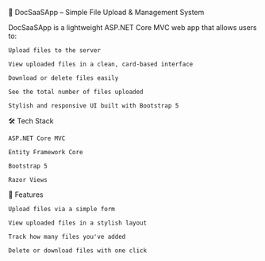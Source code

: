 📁 DocSaaSApp – Simple File Upload & Management System

DocSaaSApp is a lightweight ASP.NET Core MVC web app that allows users to:

    Upload files to the server

    View uploaded files in a clean, card-based interface

    Download or delete files easily

    See the total number of files uploaded

    Stylish and responsive UI built with Bootstrap 5

🛠 Tech Stack

    ASP.NET Core MVC

    Entity Framework Core

    Bootstrap 5

    Razor Views

🚀 Features

    Upload files via a simple form

    View uploaded files in a stylish layout

    Track how many files you've added

    Delete or download files with one click
    
